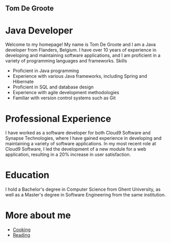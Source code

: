 ## Tom De Groote
# Java Developer

Welcome to my homepage! My name is Tom De Groote and I am a Java developer from Flanders, Belgium. I have over 10 years of experience in developing and maintaining software applications, and I am proficient in a variety of programming languages and frameworks.
Skills

- Proficient in Java programming
- Experience with various Java frameworks, including Spring and Hibernate
- Proficient in SQL and database design
- Experience with agile development methodologies
- Familiar with version control systems such as Git

# Professional Experience

I have worked as a software developer for both Cloud9 Software and Synapse Technologies, where I have gained experience in developing and maintaining a variety of software applications. In my most recent role at Cloud9 Software, I led the development of a new module for a web application, resulting in a 20% increase in user satisfaction.

# Education

I hold a Bachelor's degree in Computer Science from Ghent University, as well as a Master's degree in Software Engineering from the same institution.

# More about me
- [Cooking](hobby.md)
- [Reading](reading.md)